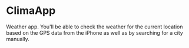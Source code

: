 #  ClimaApp

Weather app. You'll be able to check the weather for the current location based on the GPS data from the iPhone as well as by searching for a city manually. 
